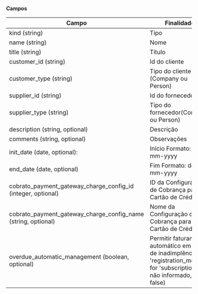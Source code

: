 
<br>
<strong> Campos  </strong>

| Campo                                                         | Finalidade                                                                                                                            |
| ------------------------------------------------------------- | ------------------------------------------------------------------------------------------------------------------------------------- |
| kind (string)                                                 | Tipo                                                                                                                                  |
| name (string)                                                 | Nome                                                                                                                                  |
| title (string)                                                | Título                                                                                                                                |
| customer_id (string)                                          | Id do cliente                                                                                                                         |
| customer_type (string)                                        | Tipo do cliente (Company ou Person)                                                                                                   |
| supplier_id (string)                                          | Id do fornecedor                                                                                                                      |
| supplier_type (string)                                        | Tipo do fornecedor(Company ou Person)                                                                                                 |
| description (string, optional)                                | Descrição                                                                                                                             |
| comments (string, optional)                                   | Observações                                                                                                                           |
| init_date (date, optional):                                   | Início Formato: dd-mm-yyyy                                                                                                            |
| end_date (date, optional)                                     | Fim Formato: dd-mm-yyyy                                                                                                               |
| cobrato_payment_gateway_charge_config_id (integer, optional)  | ID da Configuração de Cobrança para Cartão de Crédito                                                                                 |
| cobrato_payment_gateway_charge_config_name (string, optional) | Nome da Configuração de Cobrança para Cartão de Crédito                                                                               |
| overdue_automatic_management (boolean, optional)              | Permitir faturamento automático em caso de inadimplência. (Se 'registration_method' for 'subscription', ou não informado, será false) |
